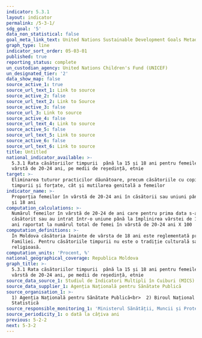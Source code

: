 ```yaml
---
indicator: 5.3.1
layout: indicator
permalink: /5-3-1/
sdg_goal: '5'
data_non_statistical: false
goal_meta_link_text: United Nations Sustainable Development Goals Metadata (PDF 207 KB)
graph_type: line
indicator_sort_order: 05-03-01
published: true
reporting_status: complete
un_custodian_agency: United Nations Children's Fund (UNICEF)
un_designated_tier: '2'
data_show_map: false
source_active_1: true
source_url_text_1: Link to source
source_active_2: false
source_url_text_2: Link to Source
source_active_3: false
source_url_3: Link to source
source_active_4: false
source_url_text_4: Link to source
source_active_5: false
source_url_text_5: Link to source
source_active_6: false
source_url_text_6: Link to source
title: Untitled
national_indicator_available: >-
  5.3.1 Rata căsătoriilor timpurii  până la 15 și 18 ani pentru femeile în
  vârstă de 20-24 ani, pe medii de reședință, etnie
target: >-
  Eliminarea tuturor practicilor dăunătoare, precum căsătoriile cu copii,
  timpurii și forțate, cât și mutilarea genitală a femeilor
indicator_name: >-
  Proporția femeilor în vârstă de 20-24 ani în căsătorii sau uniuni până la 15
  și 18 ani
computation_calculations: >-
  Numărul femeilor în vârstă de 20-24 de ani care pentru prima data s-au
  căsătorit sau au intrat într-o uniune până la împlinirea vârstei de 15 ani/18
  ani raportat la numărul total de femei în vârstă de 20-24 ani X 100
computation_definitions: >-
  În Moldova căsătoria înainte de vârsta de 18 ani este reglementată prin Codul
  Familiei. Pentru căsătoriile timpurii nu este o tradiție culturală sau
  religioasă.
computation_units: 'Procent, %'
national_geographical_coverage: Republica Moldova
graph_title: >-
  5.3.1 Rata căsătoriilor timpurii  până la 15 și 18 ani pentru femeile în
  vârstă de 20-24 ani, pe medii de reședință, etnie
source_data_source_1: Studiul de Indicatori Multipli în Cuiburi (MICS)
source_data_supplier_1: Agenția Națională pentru Sănătate Publică
source_organisation_1: >-
  1) Agenția Națională pentru Sănătate Publică<br>  2) Biroul Național de
  Statistică
source_responsible_monitoring_1: 'Ministerul Sănătății, Muncii și Protecției Sociale'
source_periodicity_1: o dată la câțiva ani
previous: 5-2-2
next: 5-3-2
---
```

